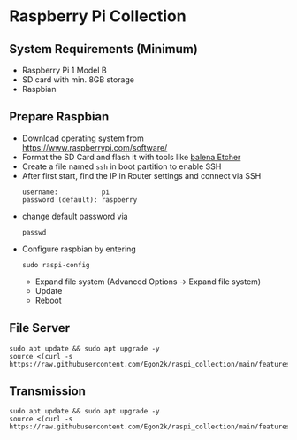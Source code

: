 # Raspberry Pi Collection

## System Requirements (Minimum)
- Raspberry Pi 1 Model B
- SD card with min. 8GB storage
- Raspbian 

## Prepare Raspbian
- Download operating system from https://www.raspberrypi.com/software/
- Format the SD Card and flash it with tools like [balena Etcher](https://www.balena.io/etcher/)
- Create a file named ```ssh``` in boot partition to enable SSH
- After first start, find the IP in Router settings and connect via SSH
  ```
  username:           pi
  password (default): raspberry
  ```
- change default password via
  ```
  passwd
  ```
- Configure raspbian by entering 
  ```
  sudo raspi-config
  ```
  - Expand file system (Advanced Options -> Expand file system)
  - Update
  - Reboot

## File Server

```
sudo apt update && sudo apt upgrade -y
source <(curl -s https://raw.githubusercontent.com/Egon2k/raspi_collection/main/features/fileserver/setup.sh)
```

## Transmission
```
sudo apt update && sudo apt upgrade -y
source <(curl -s https://raw.githubusercontent.com/Egon2k/raspi_collection/main/features/transmission/setup.sh)
```

